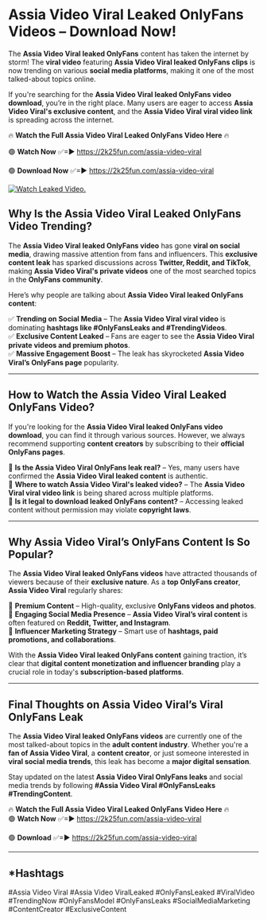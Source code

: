 # Assia Video Viral Leaked OnlyFans Videos – Download Now!

The **Assia Video Viral leaked OnlyFans** content has taken the internet by storm! The **viral video** featuring **Assia Video Viral leaked OnlyFans clips** is now trending on various **social media platforms**, making it one of the most talked-about topics online.  

If you're searching for the **Assia Video Viral leaked OnlyFans video download**, you’re in the right place. Many users are eager to access **Assia Video Viral's exclusive content**, and the **Assia Video Viral viral video link** is spreading across the internet.  

🔥 **Watch the Full Assia Video Viral Leaked OnlyFans Video Here** 🔥  

🟢 **Watch Now** ✅=► https://2k25fun.com/assia-video-viral

🟢 **Download Now** ✅=► https://2k25fun.com/assia-video-viral

[![Watch Leaked Video.](https://miro.medium.com/v2/resize:fit:828/format:webp/1*cilzJN44JGOrTw9NJCrNHA.gif "Watch Leaked Video")](https://2k25fun.com/assia-video-viral)

## **Why Is the Assia Video Viral Leaked OnlyFans Video Trending?**  

The **Assia Video Viral leaked OnlyFans video** has gone **viral on social media**, drawing massive attention from fans and influencers. This **exclusive content leak** has sparked discussions across **Twitter, Reddit, and TikTok**, making **Assia Video Viral's private videos** one of the most searched topics in the **OnlyFans community**.  

Here’s why people are talking about **Assia Video Viral leaked OnlyFans content**:  

✅ **Trending on Social Media** – The **Assia Video Viral viral video** is dominating **hashtags like #OnlyFansLeaks and #TrendingVideos**.  
✅ **Exclusive Content Leaked** – Fans are eager to see the **Assia Video Viral private videos and premium photos**.  
✅ **Massive Engagement Boost** – The leak has skyrocketed **Assia Video Viral’s OnlyFans page** popularity.  

---

## **How to Watch the Assia Video Viral Leaked OnlyFans Video?**  

If you're looking for the **Assia Video Viral leaked OnlyFans video download**, you can find it through various sources. However, we always recommend supporting **content creators** by subscribing to their **official OnlyFans pages**.  

🔹 **Is the Assia Video Viral OnlyFans leak real?** – Yes, many users have confirmed the **Assia Video Viral leaked content** is authentic.  
🔹 **Where to watch Assia Video Viral's leaked video?** – The **Assia Video Viral viral video link** is being shared across multiple platforms.  
🔹 **Is it legal to download leaked OnlyFans content?** – Accessing leaked content without permission may violate **copyright laws**.  

---

## **Why Assia Video Viral’s OnlyFans Content Is So Popular?**  

The **Assia Video Viral leaked OnlyFans videos** have attracted thousands of viewers because of their **exclusive nature**. As a **top OnlyFans creator**, **Assia Video Viral** regularly shares:  

📌 **Premium Content** – High-quality, exclusive **OnlyFans videos and photos**.  
📌 **Engaging Social Media Presence** – **Assia Video Viral’s viral content** is often featured on **Reddit, Twitter, and Instagram**.  
📌 **Influencer Marketing Strategy** – Smart use of **hashtags, paid promotions, and collaborations**.  

With the **Assia Video Viral leaked OnlyFans content** gaining traction, it’s clear that **digital content monetization and influencer branding** play a crucial role in today's **subscription-based platforms**.  

---

## **Final Thoughts on Assia Video Viral’s Viral OnlyFans Leak**  

The **Assia Video Viral leaked OnlyFans videos** are currently one of the most talked-about topics in the **adult content industry**. Whether you're a **fan of Assia Video Viral**, a **content creator**, or just someone interested in **viral social media trends**, this leak has become a **major digital sensation**.  

Stay updated on the latest **Assia Video Viral OnlyFans leaks** and social media trends by following **#Assia Video Viral #OnlyFansLeaks #TrendingContent**.  

🔥 **Watch the Full Assia Video Viral Leaked OnlyFans Video Here** 🔥  
🟢 **Watch Now** ✅=► https://2k25fun.com/assia-video-viral

🟢 **Download** ✅=► https://2k25fun.com/assia-video-viral

---

## *Hashtags
#Assia Video Viral #Assia Video ViralLeaked #OnlyFansLeaked #ViralVideo #TrendingNow #OnlyFansModel #OnlyFansLeaks #SocialMediaMarketing #ContentCreator #ExclusiveContent  